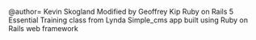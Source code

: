 @author= Kevin Skogland
Modified by Geoffrey Kip
Ruby on Rails 5 Essential Training class from Lynda
Simple_cms app built using Ruby on Rails web framework
